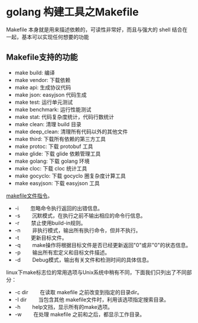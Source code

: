 # golang  构建工具之Makefile

Makefile 本身就是用来描述依赖的，可读性非常好，而且与强大的 shell 结合在一起，基本可以实现任何想要的功能

## Makefile支持的功能

* make build: 编译
* make vendor: 下载依赖
* make api: 生成协议代码
* make json: easyjson 代码生成
* make test: 运行单元测试
* make benchmark: 运行性能测试
* make stat: 代码复杂度统计，代码行数统计
* make clean: 清理 build 目录
* make deep_clean: 清理所有代码以外的其他文件
* make third: 下载所有依赖的第三方工具
* make protoc: 下载 protobuf 工具
* make glide: 下载 glide 依赖管理工具
* make golang: 下载 golang 环境
* make cloc: 下载 cloc 统计工具
* make gocyclo: 下载 gocyclo 圈复杂度计算工具
* make easyjson: 下载 easyjson 工具

[makefile文件指令](http://blog.sina.com.cn/s/blog_9b0604b40101rcxd.html)。

* -i 　　忽略命令执行返回的出错信息。
* -s 　　沉默模式，在执行之前不输出相应的命令行信息。
* -r 　　禁止使用build-in规则。
* -n 　　非执行模式，输出所有执行命令，但并不执行。
* -t 　　更新目标文件。
* -q　　 make操作将根据目标文件是否已经更新返回"0"或非"0"的状态信息。
* -p　　 输出所有宏定义和目标文件描述。
* -d　　 Debug模式，输出有关文件和检测时间的具体信息。

linux下make标志位的常用选项与Unix系统中稍有不同，下面我们只列出了不同部分：

* -c dir　　 在读取 makefile 之前改变到指定的目录dir。
* -I dir 　　当包含其他 makefile文件时，利用该选项指定搜索目录。
* -h 　　help文挡，显示所有的make选项。
* -w 　　在处理 makefile 之前和之后，都显示工作目录。









































